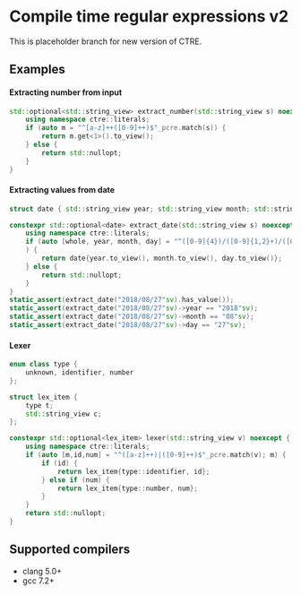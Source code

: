 # Compile time regular expressions v2

This is placeholder branch for new version of CTRE.

## Examples

#### Extracting number from input
```c++
std::optional<std::string_view> extract_number(std::string_view s) noexcept {
    using namespace ctre::literals;
    if (auto m = "^[a-z]++([0-9]++)$"_pcre.match(s)) {
        return m.get<1>().to_view();
    } else {
        return std::nullopt;
    }
}
```

#### Extracting values from date
```c++
struct date { std::string_view year; std::string_view month; std::string_view day; };

constexpr std::optional<date> extract_date(std::string_view s) noexcept {
    using namespace ctre::literals;
    if (auto [whole, year, month, day] = "^([0-9]{4})/([0-9]{1,2}+)/([0-9]{1,2}+)$"_pcre.match(s); whole
    ) {
        return date{year.to_view(), month.to_view(), day.to_view()};
    } else {
        return std::nullopt;
    }
}
static_assert(extract_date("2018/08/27"sv).has_value());
static_assert(extract_date("2018/08/27"sv)->year == "2018"sv);
static_assert(extract_date("2018/08/27"sv)->month == "08"sv);
static_assert(extract_date("2018/08/27"sv)->day == "27"sv);
```

#### Lexer
```c++
enum class type {
    unknown, identifier, number
};

struct lex_item {
    type t;
    std::string_view c;
};

constexpr std::optional<lex_item> lexer(std::string_view v) noexcept {
    using namespace ctre::literals;
    if (auto [m,id,num] = "^([a-z]++)|([0-9]++)$"_pcre.match(v); m) {
        if (id) {
            return lex_item{type::identifier, id};
        } else if (num) {
            return lex_item{type::number, num};
        }
    }
    return std::nullopt;
}
```

## Supported compilers

* clang 5.0+
* gcc 7.2+

